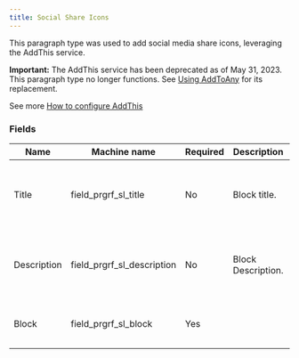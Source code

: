 ```yaml
---
title: Social Share Icons
---
```


This paragraph type was used to add social media share icons, leveraging the AddThis service.

**Important:** The AddThis service has been deprecated as of May 31, 2023. This paragraph type no longer functions.  See [Using AddToAny](../../../howto/add-social-feeds/#using-addtoany) for its replacement.

See more [How to configure AddThis](../../Development/AddThis.md)

### Fields

| Name | Machine name | Required | Description | Notes |
|---|---|---|---|---|
| Title | field_prgrf_sl_title | No | Block title. | You can add text here if your block needs a title. |
| Description | field_prgrf_sl_description | No | Block Description. | You can add text here if your block needs a description. |
| Block | field_prgrf_sl_block | Yes |  | Select a social sharing plugin. |
